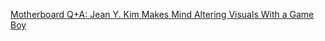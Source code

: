 ---
layout: post
wordpress_id: 494
wordpress_url: http://noesbueno.com/?p=494
date: '2010-02-23 10:20:00 -0600'
date_gmt: '2010-02-23 15:20:00 -0600'
body: |
  <p><a href="http://www.motherboard.tv/2010/1/18/motherboard-q-a-jean-y-kim-makes-mind-altering-visuals-with-a-game-boy">Motherboard Q+A: Jean Y. Kim Makes Mind Altering Visuals With a Game Boy</a></p>
---